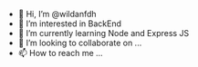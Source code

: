 - 👋 Hi, I’m @wildanfdh
- 👀 I’m interested in BackEnd
- 🌱 I’m currently learning Node and Express JS
- 💞️ I’m looking to collaborate on ...
- 📫 How to reach me ...

<!---
wildanfdh/wildanfdh is a ✨ special ✨ repository because its `README.md` (this file) appears on your GitHub profile.
You can click the Preview link to take a look at your changes.
--->
